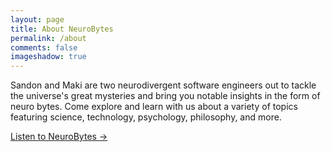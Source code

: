 ```yaml
---
layout: page
title: About NeuroBytes
permalink: /about
comments: false
imageshadow: true
---
```


Sandon and Maki are two neurodivergent software engineers out to tackle the universe's great mysteries and bring you notable insights in the form of neuro bytes. Come explore and learn with us about a variety of topics featuring science, technology, psychology, philosophy, and more.

<a target="_blank" href="https://neurobytes.transistor.fm/" class="btn btn-dark"> Listen to NeuroBytes &rarr;</a>

